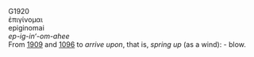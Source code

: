 <body>
  <p>G1920<br>  ἐπιγίνομαι  <br> epiginomai  <br><i>ep-ig-in‘-om-ahee </i><br>From <a href="g1909.htm">1909</a> and <a href="g1096.htm">1096</a>  to <i>arrive</i> <i>upon</i>, that is, <i>spring</i> <i>up</i> (as a wind): - blow.<br></p>
 </body>